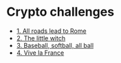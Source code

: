 # Crypto challenges

- [1. All roads lead to Rome](./1.%20All%20roads%20lead%20to%20Rome)
- [2. The little witch](./%20The%20little%20witch)
- [3. Baseball, softball, all ball](./3.%20Baseball,%20softball,%20all%20ball)
- [4. Vive la France](./4.%20Vive%20la%20France)